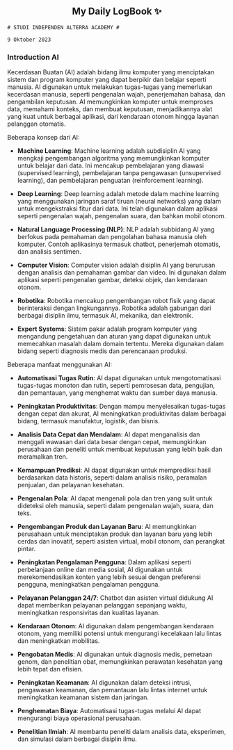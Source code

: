 <h2 align="center">My Daily LogBook ✨</h2>

```
# STUDI INDEPENDEN ALTERRA ACADEMY #

9 Oktober 2023
```

### Introduction AI

Kecerdasan Buatan (AI) adalah bidang ilmu komputer yang menciptakan sistem dan program komputer yang dapat berpikir dan belajar seperti manusia. AI digunakan untuk melakukan tugas-tugas yang memerlukan kecerdasan manusia, seperti pengenalan wajah, penerjemahan bahasa, dan pengambilan keputusan. AI memungkinkan komputer untuk memproses data, memahami konteks, dan membuat keputusan, menjadikannya alat yang kuat untuk berbagai aplikasi, dari kendaraan otonom hingga layanan pelanggan otomatis.

Beberapa konsep dari AI:

- **Machine Learning**: Machine learning adalah subdisiplin AI yang mengkaji pengembangan algoritma yang memungkinkan komputer untuk belajar dari data. Ini mencakup pembelajaran yang diawasi (supervised learning), pembelajaran tanpa pengawasan (unsupervised learning), dan pembelajaran penguatan (reinforcement learning).

- **Deep Learning**: Deep learning adalah metode dalam machine learning yang menggunakan jaringan saraf tiruan (neural networks) yang dalam untuk mengekstraksi fitur dari data. Ini telah digunakan dalam aplikasi seperti pengenalan wajah, pengenalan suara, dan bahkan mobil otonom.

- **Natural Language Processing (NLP)**: NLP adalah subbidang AI yang berfokus pada pemahaman dan pengolahan bahasa manusia oleh komputer. Contoh aplikasinya termasuk chatbot, penerjemah otomatis, dan analisis sentimen.

- **Computer Vision**: Computer vision adalah disiplin AI yang berurusan dengan analisis dan pemahaman gambar dan video. Ini digunakan dalam aplikasi seperti pengenalan gambar, deteksi objek, dan kendaraan otonom.

- **Robotika**: Robotika mencakup pengembangan robot fisik yang dapat berinteraksi dengan lingkungannya. Robotika adalah gabungan dari berbagai disiplin ilmu, termasuk AI, mekanika, dan elektronik.

- **Expert Systems**: Sistem pakar adalah program komputer yang mengandung pengetahuan dan aturan yang dapat digunakan untuk memecahkan masalah dalam domain tertentu. Mereka digunakan dalam bidang seperti diagnosis medis dan perencanaan produksi.

Beberapa manfaat menggunakan AI:
- **Automatisasi Tugas Rutin**: AI dapat digunakan untuk mengotomatisasi tugas-tugas monoton dan rutin, seperti pemrosesan data, pengujian, dan pemantauan, yang menghemat waktu dan sumber daya manusia.

- **Peningkatan Produktivitas**: Dengan mampu menyelesaikan tugas-tugas dengan cepat dan akurat, AI meningkatkan produktivitas dalam berbagai bidang, termasuk manufaktur, logistik, dan bisnis.

- **Analisis Data Cepat dan Mendalam**: AI dapat menganalisis dan menggali wawasan dari data besar dengan cepat, memungkinkan perusahaan dan peneliti untuk membuat keputusan yang lebih baik dan meramalkan tren.

- **Kemampuan Prediksi**: AI dapat digunakan untuk memprediksi hasil berdasarkan data historis, seperti dalam analisis risiko, peramalan penjualan, dan pelayanan kesehatan.

- **Pengenalan Pola**: AI dapat mengenali pola dan tren yang sulit untuk dideteksi oleh manusia, seperti dalam pengenalan wajah, suara, dan teks.

- **Pengembangan Produk dan Layanan Baru**: AI memungkinkan perusahaan untuk menciptakan produk dan layanan baru yang lebih cerdas dan inovatif, seperti asisten virtual, mobil otonom, dan perangkat pintar.

- **Peningkatan Pengalaman Pengguna**: Dalam aplikasi seperti perbelanjaan online dan media sosial, AI digunakan untuk merekomendasikan konten yang lebih sesuai dengan preferensi pengguna, meningkatkan pengalaman pengguna.

- **Pelayanan Pelanggan 24/7**: Chatbot dan asisten virtual didukung AI dapat memberikan pelayanan pelanggan sepanjang waktu, meningkatkan responsivitas dan kualitas layanan.

- **Kendaraan Otonom**: AI digunakan dalam pengembangan kendaraan otonom, yang memiliki potensi untuk mengurangi kecelakaan lalu lintas dan meningkatkan mobilitas.

- **Pengobatan Medis**: AI digunakan untuk diagnosis medis, pemetaan genom, dan penelitian obat, memungkinkan perawatan kesehatan yang lebih tepat dan efisien.

- **Peningkatan Keamanan**: AI digunakan dalam deteksi intrusi, pengawasan keamanan, dan pemantauan lalu lintas internet untuk meningkatkan keamanan sistem dan jaringan.

- **Penghematan Biaya**: Automatisasi tugas-tugas melalui AI dapat mengurangi biaya operasional perusahaan.

- **Penelitian Ilmiah**: AI membantu peneliti dalam analisis data, eksperimen, dan simulasi dalam berbagai disiplin ilmu.
